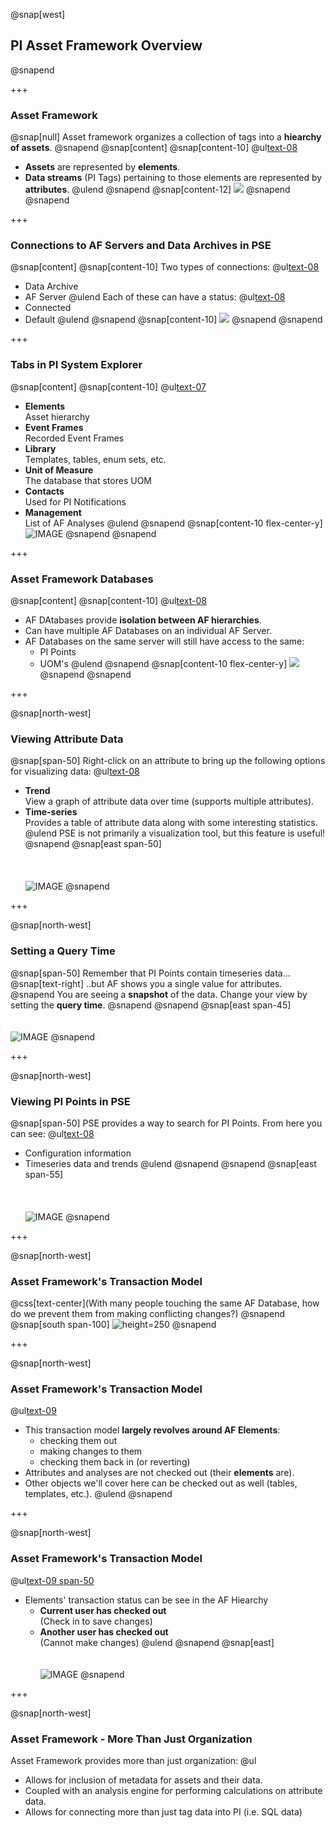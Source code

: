 @snap[west]
## PI Asset Framework Overview
@snapend

+++

### Asset Framework
@snap[null]
Asset framework organizes a collection of tags into a **hiearchy of assets**.
@snapend
@snap[content]
@snap[content-10]
@ul[text-08](false)
- **Assets** are represented by **elements**.
- **Data streams** (PI Tags) pertaining to those elements are represented by **attributes**.
@ulend
@snapend
@snap[content-12]
![](assets/img/element-to-attribute.png)
@snapend
@snapend

+++

### Connections to AF Servers and Data Archives in PSE
@snap[content]
@snap[content-10]
Two types of connections:
@ul[text-08](false)
- Data Archive
- AF Server
@ulend
Each of these can have a status:
@ul[text-08](false)
- Connected
- Default
@ulend
@snapend
@snap[content-10]
![](assets/img/pse-server-connections.png)
@snapend
@snapend

+++

### Tabs in PI System Explorer
@snap[content]
@snap[content-10]
@ul[text-07](false)
- **Elements**<br>Asset hierarchy
- **Event Frames**<br>Recorded Event Frames
- **Library**<br>Templates, tables, enum sets, etc.
- **Unit of Measure**<br>The database that stores UOM
- **Contacts**<br>Used for PI Notifications
- **Management**<br>List of AF Analyses
@ulend
@snapend
@snap[content-10 flex-center-y]
![IMAGE](assets/img/pi-system-explorer-tabs.png)
@snapend
@snapend

+++

### Asset Framework Databases
@snap[content]
@snap[content-10]
@ul[text-08](false)
- AF DAtabases provide **isolation between AF hierarchies**.
- Can have multiple AF Databases on an individual AF Server.
- AF Databases on the same server will still have access to the same:
    - PI Points
    - UOM's
@ulend
@snapend
@snap[content-10 flex-center-y]
![](assets/img/pse-databases.png)
@snapend
@snapend

+++

@snap[north-west]
### Viewing Attribute Data
@snap[span-50]
Right-click on an attribute to bring up the following options for visualizing data:
@ul[text-08](false)
- **Trend**<br>View a graph of attribute data over time (supports multiple attributes).
- **Time-series**<br>Provides a table of attribute data along with some interesting statistics.
@ulend
PSE is not primarily a visualization tool, but this feature is useful!
@snapend
@snap[east span-50]
<br><br><br><br>
![IMAGE](assets/img/pse-viewing-data.png)
@snapend


+++

@snap[north-west]
### Setting a Query Time
@snap[span-50]
Remember that PI Points contain timeseries data...
@snap[text-right]
..but AF shows you a single value for attributes.
@snapend
You are seeing a **snapshot** of the data. Change your view by setting the **query time**.
@snapend
@snapend
@snap[east span-45]
<br><br><br>
![IMAGE](assets/img/pse-querytime.png)
@snapend

+++

@snap[north-west]
### Viewing PI Points in PSE
@snap[span-50]
PSE provides a way to search for PI Points.
From here you can see:
@ul[text-08](false)
- Configuration information
- Timeseries data and trends
@ulend
@snapend
@snapend
@snap[east span-55]
<br><br><br><br>
![IMAGE](assets/img/pse-tag-search.png)
@snapend

+++

@snap[north-west]
### Asset Framework's Transaction Model
@css[text-center](With many people touching the same AF Database, how do we prevent them from making conflicting changes?)
@snapend
@snap[south span-100]
![height=250](assets/img/af-transaction-model.png)
@snapend

+++

@snap[north-west]
### Asset Framework's Transaction Model
@ul[text-09](false)
- This transaction model **largely revolves around AF Elements**:
    - checking them out
    - making changes to them
    - checking them back in (or reverting)
- Attributes and analyses are not checked out (their **elements** are).
- Other objects we'll cover here can be checked out as well (tables, templates, etc.).
@ulend
@snapend

+++

@snap[north-west]
### Asset Framework's Transaction Model
@ul[text-09 span-50](false)
- Elements' transaction status can be see in the AF Hiearchy
    - **Current user has checked out**<br>(Check in to save changes)
    - **Another user has checked out**<br>(Cannot make changes)
@ulend
@snapend
@snap[east]
<br><br><br>
![IMAGE](assets/img/pse-checked-out-elements-example.png)
@snapend

+++

@snap[north-west]
### Asset Framework - More Than Just Organization
Asset Framework provides more than just organization:
@ul[](false)
- Allows for inclusion of metadata for assets and their data.
- Coupled with an analysis engine for performing calculations on attribute data.
- Allows for connecting more than just tag data into PI (i.e. SQL data)